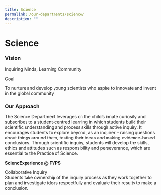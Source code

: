 ```yaml
---
title: Science
permalink: /our-departments/science/
description: ""
---
```

# Science

### Vision  

Inquiring Minds, Learning Community

Goal  

To nurture and develop young scientists who aspire to innovate and invent in the global community.

### Our Approach

The Science Department leverages on the child’s innate curiosity and subscribes to a student-centred learning in which students build their scientific understanding and process skills through active inquiry. It encourages students to explore beyond, as an inquirer – raising questions about things around them, testing their ideas and making evidence-based conclusions. Through scientific inquiry, students will develop the skills, ethics and attitudes such as responsibility and perseverance, which are essential to the Practice of Science.

**SciencExperience @ FVPS**

Collaborative Inquiry  
Students take ownership of the inquiry process as they work together to plan and investigate ideas respectfully and evaluate their results to make a conclusion.